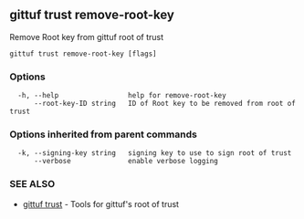 ## gittuf trust remove-root-key

Remove Root key from gittuf root of trust

```
gittuf trust remove-root-key [flags]
```

### Options

```
  -h, --help                 help for remove-root-key
      --root-key-ID string   ID of Root key to be removed from root of trust
```

### Options inherited from parent commands

```
  -k, --signing-key string   signing key to use to sign root of trust
      --verbose              enable verbose logging
```

### SEE ALSO

* [gittuf trust](gittuf_trust.md)	 - Tools for gittuf's root of trust

